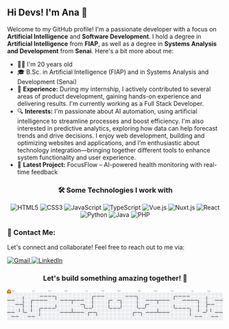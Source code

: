 <h2 align="left">Hi Devs! I'm Ana 👋</h2>

<p align="left">Welcome to my GitHub profile! I'm a passionate developer with a focus on <strong>Artificial Intelligence</strong> and <strong>Software Development</strong>. I hold a degree in <strong>Artificial Intelligence</strong> from <strong>FIAP</strong>, as well as a degree in <strong>Systems Analysis and Development</strong> from <strong>Senai</strong>. Here's a bit more about me:</p>

<ul align="left">
  <li>👩‍💻 I'm 20 years old</li>
  <li>🎓 B.Sc. in Artificial Intelligence (FIAP) and in Systems Analysis and Development (Senai)</li>
  <li>💼 <strong>Experience:</strong> During my internship, I actively contributed to several areas of product development, gaining hands-on experience and delivering results. I'm currently working as a Full Stack Developer.</li>
  <li>🔍 <strong>Interests:</strong> I'm passionate about AI automation, using artificial intelligence to streamline processes and boost efficiency. I'm also interested in predictive analytics, exploring how data can help forecast trends and drive decisions. I enjoy web development, building and optimizing websites and applications, and I’m enthusiastic about technology integration—bringing together different tools to enhance system functionality and user experience.</li>
  <li>🌟 <strong>Latest Project:</strong> FocusFlow – AI-powered health monitoring with real-time feedback</li>
</ul>

<h3 align="center">🛠️ Some Technologies I work with</h3>

<div align="center" style="margin-bottom: 20px;">
  <img src="https://cdn.jsdelivr.net/gh/devicons/devicon/icons/html5/html5-original.svg" height="40" width="52" alt="HTML5" />
  <img src="https://cdn.jsdelivr.net/gh/devicons/devicon/icons/css3/css3-original.svg" height="40" width="52" alt="CSS3" />
  <img src="https://cdn.jsdelivr.net/gh/devicons/devicon/icons/javascript/javascript-original.svg" height="40" width="52" alt="JavaScript" />
  <img src="https://cdn.jsdelivr.net/gh/devicons/devicon/icons/typescript/typescript-original.svg" height="40" width="52" alt="TypeScript" />
  <img src="https://cdn.jsdelivr.net/gh/devicons/devicon/icons/vuejs/vuejs-original.svg" height="40" width="52" alt="Vue.js" />
  <img src="https://cdn.jsdelivr.net/gh/devicons/devicon/icons/nuxtjs/nuxtjs-original.svg" height="40" width="52" alt="Nuxt.js" />
  <img src="https://cdn.jsdelivr.net/gh/devicons/devicon/icons/react/react-original.svg" height="40" width="52" alt="React" />
  <img src="https://cdn.jsdelivr.net/gh/devicons/devicon/icons/python/python-original.svg" height="40" width="52" alt="Python" />
  <img src="https://cdn.jsdelivr.net/gh/devicons/devicon/icons/java/java-original.svg" height="40" width="52" alt="Java" />
  <img src="https://cdn.jsdelivr.net/gh/devicons/devicon/icons/php/php-original.svg" height="40" width="52" alt="PHP" />
</div>

### 💬 Contact Me:

<p align="left">Let's connect and collaborate! Feel free to reach out to me via:</p>

<a href="mailto:anaoliveira4267@gmail.com" target="_blank">
  <img src="https://img.shields.io/static/v1?message=Gmail&logo=gmail&label=&color=D14836&logoColor=white&labelColor=&style=flat" height="35" alt="Gmail" />
</a>
<a href="https://www.linkedin.com/in/ana-ara%C3%BAjo-677592212" target="_blank">
  <img src="https://img.shields.io/static/v1?message=LinkedIn&logo=linkedin&label=&color=0077B5&logoColor=white&labelColor=&style=flat" height="35" alt="LinkedIn" />
</a>

<h3 align="center">Let's build something amazing together! 🚀</h3>

<picture>
  <source media="(prefers-color-scheme: dark)" srcset="https://raw.githubusercontent.com/Ana150/Ana150/output/pacman-contribution-graph-dark.svg">
  <source media="(prefers-color-scheme: light)" srcset="https://raw.githubusercontent.com/Ana150/Ana150/output/pacman-contribution-graph.svg">
  <img alt="pacman contribution graph" src="https://raw.githubusercontent.com/Ana150/Ana150/output/pacman-contribution-graph.svg">
</picture>

###
